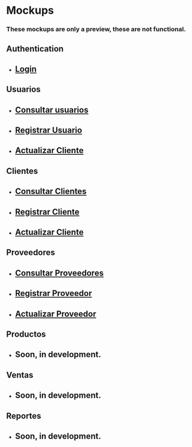 # Mockups

### These mockups are only a preview, these are not functional.

## Authentication
- ## [Login](https://github.com/Dazt5/marketprojectwebapp/mocks/index.html)

## Usuarios
- ## [Consultar usuarios](https://github.com/Dazt5/marketprojectwebapp/mocks/usuarios-mocks/ConsultarUsuario.html)

- ## [Registrar Usuario](https://github.com/Dazt5/marketprojectwebapp/mocks/usuarios-mocks/registrarUsuarios.html)

- ## [Actualizar Cliente](https://github.com/Dazt5/marketprojectwebapp/mocks/usuarios-mocks/ActualizarUsuario.html)

## Clientes
- ## [Consultar Clientes](https://github.com/Dazt5/marketprojectwebapp/mocks/usuarios-mocks/ConsultarClientes.html)

- ## [Registrar Cliente](https://github.com/Dazt5/marketprojectwebapp/mocks/usuarios-mocks/RegistrarCliente.html)

- ## [Actualizar Cliente](https://github.com/Dazt5/marketprojectwebapp/mocks/usuarios-mocks/ActualizarCliente.html)

## Proveedores
- ## [Consultar Proveedores](https://github.com/Dazt5/marketprojectwebapp/mocks/usuarios-mocks/ConsultarProveedores.html)

- ## [Registrar Proveedor](https://github.com/Dazt5/marketprojectwebapp/mocks/usuarios-mocks/RegistrarProveedor.html)

- ## [Actualizar Proveedor](https://github.com/Dazt5/marketprojectwebapp/mocks/usuarios-mocks/ActualizarProveedor.html)


## Productos

- ## Soon, in development.

## Ventas

- ## Soon, in development.

## Reportes

- ## Soon, in development.